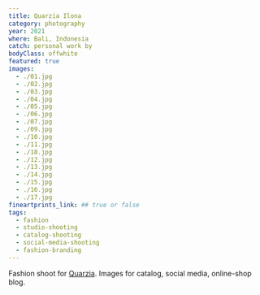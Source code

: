```yaml
---
title: Quarzia Ilona
category: photography
year: 2021
where: Bali, Indonesia
catch: personal work by
bodyClass: offwhite
featured: true
images:
  - ./01.jpg
  - ./02.jpg
  - ./03.jpg
  - ./04.jpg
  - ./05.jpg
  - ./06.jpg
  - ./07.jpg
  - ./09.jpg
  - ./10.jpg
  - ./11.jpg
  - ./18.jpg
  - ./12.jpg
  - ./13.jpg
  - ./14.jpg
  - ./15.jpg
  - ./16.jpg
  - ./17.jpg
fineartprints_link: ## true or false
tags:
  - fashion
  - studio-shooting
  - catalog-shooting
  - social-media-shooting
  - fashion-branding
---
```


Fashion shoot for [Quarzia](https://quarzia.it/). Images for catalog, social media, online-shop blog.
